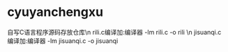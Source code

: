 # cyuyanchengxu
自写C语言程序源码存放仓库\n
rili.c编译加:编译器 -lm rili.c -o rili \n
jisuanqi.c编译加:编译器 -lm jisuanqi.c -o jisuanqi

